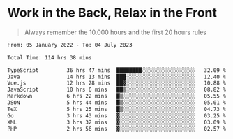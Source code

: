 # Work in the Back, Relax in the Front
> Always remember the 10.000 hours and the first 20 hours rules
<!--START_SECTION:waka-->

```txt
From: 05 January 2022 - To: 04 July 2023

Total Time: 114 hrs 38 mins

TypeScript         36 hrs 47 mins  ████████░░░░░░░░░░░░░░░░░   32.09 %
Java               14 hrs 13 mins  ███░░░░░░░░░░░░░░░░░░░░░░   12.40 %
Vue.js             12 hrs 28 mins  ██▓░░░░░░░░░░░░░░░░░░░░░░   10.88 %
JavaScript         10 hrs 6 mins   ██▒░░░░░░░░░░░░░░░░░░░░░░   08.82 %
Markdown           6 hrs 22 mins   █▒░░░░░░░░░░░░░░░░░░░░░░░   05.55 %
JSON               5 hrs 44 mins   █▒░░░░░░░░░░░░░░░░░░░░░░░   05.01 %
TeX                5 hrs 25 mins   █▒░░░░░░░░░░░░░░░░░░░░░░░   04.73 %
Go                 3 hrs 43 mins   ▓░░░░░░░░░░░░░░░░░░░░░░░░   03.25 %
XML                3 hrs 32 mins   ▓░░░░░░░░░░░░░░░░░░░░░░░░   03.09 %
PHP                2 hrs 56 mins   ▓░░░░░░░░░░░░░░░░░░░░░░░░   02.57 %
```

<!--END_SECTION:waka-->

